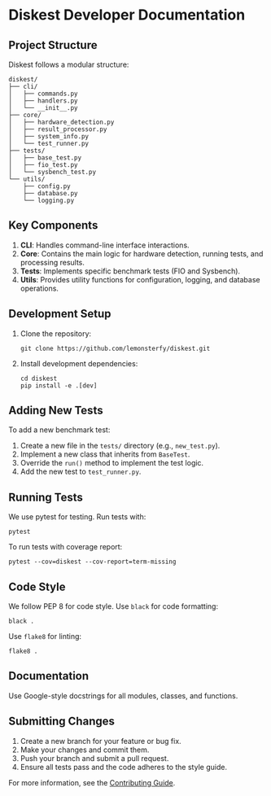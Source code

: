 # Diskest Developer Documentation

## Project Structure

Diskest follows a modular structure:

```
diskest/
├── cli/
│   ├── commands.py
│   ├── handlers.py
│   └── __init__.py
├── core/
│   ├── hardware_detection.py
│   ├── result_processor.py
│   ├── system_info.py
│   └── test_runner.py
├── tests/
│   ├── base_test.py
│   ├── fio_test.py
│   └── sysbench_test.py
└── utils/
    ├── config.py
    ├── database.py
    └── logging.py
```

## Key Components

1. **CLI**: Handles command-line interface interactions.
2. **Core**: Contains the main logic for hardware detection, running tests, and processing results.
3. **Tests**: Implements specific benchmark tests (FIO and Sysbench).
4. **Utils**: Provides utility functions for configuration, logging, and database operations.

## Development Setup

1. Clone the repository:
   ```
   git clone https://github.com/lemonsterfy/diskest.git
   ```
2. Install development dependencies:
   ```
   cd diskest
   pip install -e .[dev]
   ```

## Adding New Tests

To add a new benchmark test:

1. Create a new file in the `tests/` directory (e.g., `new_test.py`).
2. Implement a new class that inherits from `BaseTest`.
3. Override the `run()` method to implement the test logic.
4. Add the new test to `test_runner.py`.

## Running Tests

We use pytest for testing. Run tests with:

```
pytest
```

To run tests with coverage report:

```
pytest --cov=diskest --cov-report=term-missing
```

## Code Style

We follow PEP 8 for code style. Use `black` for code formatting:

```
black .
```

Use `flake8` for linting:

```
flake8 .
```

## Documentation

Use Google-style docstrings for all modules, classes, and functions.

## Submitting Changes

1. Create a new branch for your feature or bug fix.
2. Make your changes and commit them.
3. Push your branch and submit a pull request.
4. Ensure all tests pass and the code adheres to the style guide.

For more information, see the [Contributing Guide](../CONTRIBUTING.md).